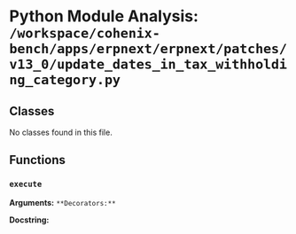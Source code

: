 # Python Module Analysis: `/workspace/cohenix-bench/apps/erpnext/erpnext/patches/v13_0/update_dates_in_tax_withholding_category.py`

## Classes

No classes found in this file.


## Functions

### `execute`
**Arguments:** ``
**Decorators:** ``

**Docstring:**
```

```

